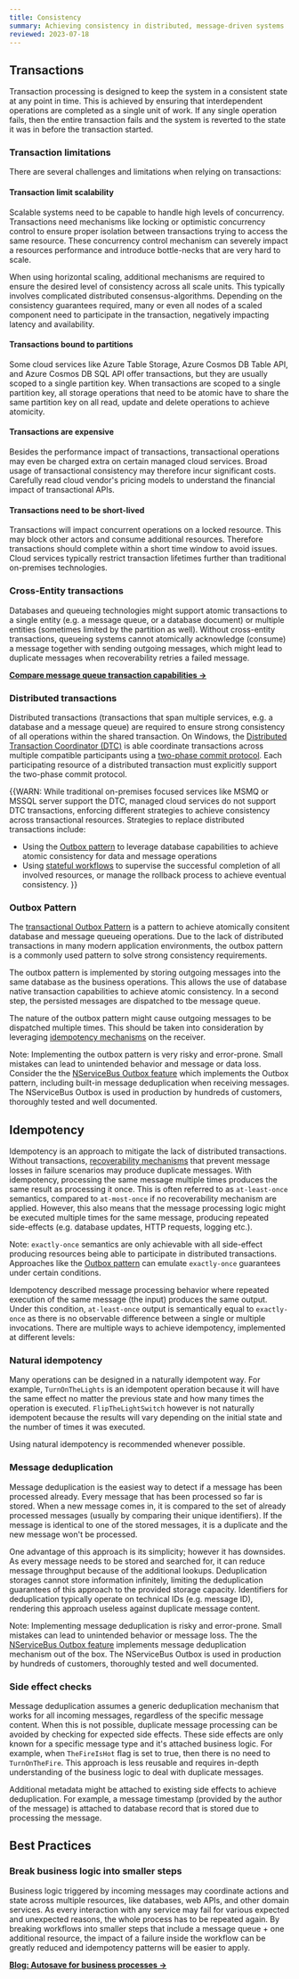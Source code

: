 ```yaml
---
title: Consistency
summary: Achieving consistency in distributed, message-driven systems
reviewed: 2023-07-18
---
```


## Transactions

Transaction processing is designed to keep the system in a consistent state at any point in time. This is achieved by ensuring that interdependent operations are completed as a single unit of work. If any single operation fails, then the entire transaction fails and the system is reverted to the state it was in before the transaction started.

### Transaction limitations

There are several challenges and limitations when relying on transactions:

#### Transaction limit scalability

Scalable systems need to be capable to handle high levels of concurrency. Transactions need mechanisms like locking or optimistic concurrency control to ensure proper isolation between transactions trying to access the same resource. These concurrency control mechanism can severely impact a resources performance and introduce bottle-necks that are very hard to scale.

When using horizontal scaling, additional mechanisms are required to ensure the desired level of consistency across all scale units. This typically involves complicated distributed consensus-algorithms. Depending on the consistency guarantees required, many or even all nodes of a scaled component need to participate in the transaction, negatively impacting latency and availability.

#### Transactions bound to partitions

Some cloud services like Azure Table Storage, Azure Cosmos DB Table API, and Azure Cosmos DB SQL API offer transactions, but they are usually scoped to a single partition key. When transactions are scoped to a single partition key, all storage operations that need to be atomic have to share the same partition key on all read, update and delete operations to achieve atomicity.

#### Transactions are expensive

Besides the performance impact of transactions, transactional operations may even be charged extra on certain managed cloud services. Broad usage of transactional consistency may therefore incur significant costs. Carefully read cloud vendor's pricing models to understand the financial impact of transactional APIs.

#### Transactions need to be short-lived

Transactions will impact concurrent operations on a locked resource. This may block other actors and consume additional resources. Therefore transactions should complete within a short time window to avoid issues. Cloud services typically restrict transaction lifetimes further than traditional on-premises technologies.


### Cross-Entity transactions

Databases and queueing technologies might support atomic transactions to a single entity (e.g. a message queue, or a database document) or multiple entities (sometimes limited by the partition as well). Without cross-entity transactions, queueing systems cannot atomically acknowledge (consume) a message together with sending outgoing messages, which might lead to duplicate messages when recoverability retries a failed message.

[**Compare message queue transaction capabilities →**](/transports/transactions.md)

### Distributed transactions

Distributed transactions (transactions that span multiple services, e.g. a database and a message queue) are required to ensure strong consistency of all operations within the shared transaction. On Windows, the [Distributed Transaction Coordinator (DTC)](https://en.wikipedia.org/wiki/Microsoft_Distributed_Transaction_Coordinator) is able coordinate transactions across multiple compatible participants using a [two-phase commit protocol](https://en.wikipedia.org/wiki/Two-phase_commit_protocol). Each participating resource of a distributed transaction must explicitly support the two-phase commit protocol. 

{{WARN:
While traditional on-premises focused services like MSMQ or MSSQL server support the DTC, managed cloud services do not support DTC transactions, enforcing different strategies to achieve consistency across transactional resources. Strategies to replace distributed transactions include:
* Using the [Outbox pattern](#transactions-outbox-pattern) to leverage database capabilities to achieve atomic consistency for data and message operations
* Using [stateful workflows](workflows.md) to supervise the successful completion of all involved resources, or manage the rollback process to achieve eventual consistency.
}}


### Outbox Pattern

The [transactional Outbox Pattern](https://microservices.io/patterns/data/transactional-outbox.html) is a pattern to achieve atomically consitent database and message queueing operations. Due to the lack of distributed transactions in many modern application environments, the outbox pattern is a commonly used pattern to solve strong consistency requirements.

The outbox pattern is implemented by storing outgoing messages into the same database as the business operations. This allows the use of database native transaction capabilities to achieve atomic consistency. In a second step, the persisted messages are dispatched to tbe message queue.

The nature of the outbox pattern might cause outgoing messages to be dispatched multiple times. This should be taken into consideration by leveraging [idempotency mechanisms](#idempotency) on the receiver.

Note: Implementing the outbox pattern is very risky and error-prone. Small mistakes can lead to unintended behavior and message or data loss. Consider the the [NServiceBus Outbox feature](/nservicebus/outbox/) which implements the Outbox pattern, including built-in message deduplication when receiving messages. The NServiceBus Outbox is used in production by hundreds of customers, thoroughly tested and well documented.


## Idempotency

Idempotency is an approach to mitigate the lack of distributed transactions. Without transactions, [recoverability mechanisms](/architecture/recoverability.md) that prevent message losses in failure scenarios may produce duplicate messages. With idempotency, processing the same message multiple times produces the same result as processing it once. This is often referred to as `at-least-once` semantics, compared to `at-most-once` if no recoverability mechanism are applied. However, this also means that the message processing logic might be executed multiple times for the same message, producing repeated side-effects (e.g. database updates, HTTP requests, logging etc.).

Note: `exactly-once` semantics are only achievable with all side-effect producing resources being able to participate in distributed transactions. Approaches like the [Outbox pattern](#transactions-outbox-pattern) can emulate `exactly-once` guarantees under certain conditions.

Idempotency described message processing behavior where repeated execution of the same message (the input) produces the same output. Under this condition, `at-least-once` output is semantically equal to `exactly-once` as there is no observable difference between a single or multiple invocations. There are multiple ways to achieve idempotency, implemented at different levels:

### Natural idempotency

Many operations can be designed in a naturally idempotent way. For example, `TurnOnTheLights` is an idempotent operation because it will have the same effect no matter the previous state and how many times the operation is executed. `FlipTheLightSwitch` however is not naturally idempotent because the results will vary depending on the initial state and the number of times it was executed.

Using natural idempotency is recommended whenever possible.

### Message deduplication

Message deduplication is the easiest way to detect if a message has been processed already. Every message that has been processed so far is stored. When a new message comes in, it is compared to the set of already processed messages (usually by comparing their unique identifiers). If the message is identical to one of the stored messages, it is a duplicate and the new message won't be processed.

One advantage of this approach is its simplicity; however it has downsides. As every message needs to be stored and searched for, it can reduce message throughput because of the additional lookups. Deduplication storages cannot store information infinitely, limiting the deduplication guarantees of this approach to the provided storage capacity. Identifiers for deduplication typically operate on technical IDs (e.g. message ID), rendering this approach useless against duplicate message content.

Note: Implementing message deduplication is risky and error-prone. Small mistakes can lead to unintended behavior or message loss. The the [NServiceBus Outbox feature](/nservicebus/outbox/) implements message deduplication mechanism out of the box. The NServiceBus Outbox is used in production by hundreds of customers, thoroughly tested and well documented.

### Side effect checks

Message deduplication assumes a generic deduplication mechanism that works for all incoming messages, regardless of the specific message content. When this is not possible, duplicate message processing can be avoided by checking for expected side effects. These side effects are only known for a specific message type and it's attached business logic. For example, when `TheFireIsHot` flag is set to true, then there is no need to `TurnOnTheFire`. This approach is less reusable and requires in-depth understanding of the business logic to deal with duplicate messages.

Additional metadata might be attached to existing side effects to achieve deduplication. For example, a message timestamp (provided by the author of the message) is attached to database record that is stored due to processing the message.


## Best Practices

### Break business logic into smaller steps

Business logic triggered by incoming messages may coordinate actions and state across multiple resources, like databases, web APIs, and other domain services. As every interaction with any service may fail for various expected and unexpected reasons, the whole process has to be repeated again. By breaking workflows into smaller steps that include a message queue + one additional resource, the impact of a failure inside the workflow can be greatly reduced and idempotency patterns will be easier to apply.

[**Blog: Autosave for business processes →**](https://particular.net/blog/autosave-for-your-business)
